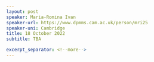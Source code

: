 ```yaml
---
layout: post
speaker: Maria-Romina Ivan 
speaker-url: https://www.dpmms.cam.ac.uk/person/mri25
speaker-uni: Cambridge
title: 18 October 2022
subtitle: TBA

excerpt_separator: <!--more-->
---
```



<!--more-->

